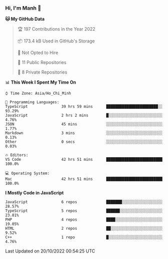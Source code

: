 ### Hi, I'm Manh 👋

<!--START_SECTION:waka-->
**🐱 My GitHub Data** 

> 🏆 197 Contributions in the Year 2022
 > 
> 📦 173.4 kB Used in GitHub's Storage 
 > 
> 🚫 Not Opted to Hire
 > 
> 📜 11 Public Repositories 
 > 
> 🔑 8 Private Repositories  
 > 
📊 **This Week I Spent My Time On** 

```text
⌚︎ Time Zone: Asia/Ho_Chi_Minh

💬 Programming Languages: 
TypeScript               39 hrs 59 mins      ███████████████████████░░   93.29% 
JavaScript               2 hrs 2 mins        █░░░░░░░░░░░░░░░░░░░░░░░░   4.76% 
JSON                     45 mins             ░░░░░░░░░░░░░░░░░░░░░░░░░   1.77% 
Markdown                 3 mins              ░░░░░░░░░░░░░░░░░░░░░░░░░   0.13% 
Other                    0 secs              ░░░░░░░░░░░░░░░░░░░░░░░░░   0.03%

🔥 Editors: 
VS Code                  42 hrs 51 mins      █████████████████████████   100.0%

💻 Operating System: 
Mac                      42 hrs 51 mins      █████████████████████████   100.0%

```

**I Mostly Code in JavaScript** 

```text
JavaScript               6 repos             ███████░░░░░░░░░░░░░░░░░░   28.57% 
TypeScript               5 repos             ██████░░░░░░░░░░░░░░░░░░░   23.81% 
PHP                      4 repos             ████░░░░░░░░░░░░░░░░░░░░░   19.05% 
HTML                     2 repos             ██░░░░░░░░░░░░░░░░░░░░░░░   9.52% 
C++                      1 repo              █░░░░░░░░░░░░░░░░░░░░░░░░   4.76%

```



 Last Updated on 20/10/2022 00:54:25 UTC
<!--END_SECTION:waka-->
